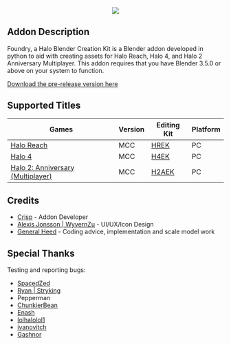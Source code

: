 <div align="center"> <img src="https://raw.githubusercontent.com/ILoveAGoodCrisp/Foundry-Halo-Blender-Creation-Kit/master/readme_banner.png"> </div>

## Addon Description
Foundry, a Halo Blender Creation Kit is a Blender addon developed in python to aid with creating assets for Halo Reach, Halo 4, and Halo 2 Anniversary Multiplayer. This addon requires that you have Blender 3.5.0 or above on your system to function.

[Download the pre-release version here](https://github.com/ILoveAGoodCrisp/Foundry-Halo-Blender-Creation-Kit/releases)
## Supported Titles
| Games | Version | Editing Kit | Platform |
| --- | --- | --- | --- |
| [Halo Reach](https://store.steampowered.com/app/1064220/Halo_Reach/) | MCC | [HREK](https://store.steampowered.com/app/1695790/Halo_2_Anniversary_MP_Mod_Tools__MCC/) | PC |
| [Halo 4](https://store.steampowered.com/app/1064273/Halo_4/) | MCC | [H4EK](https://store.steampowered.com/app/1695792/Halo_4_Mod_Tools__MCC/) | PC |
| [Halo 2: Anniversary (Multiplayer)](https://store.steampowered.com/app/1064270/Halo_2_Anniversary/) | MCC | [H2AEK](https://store.steampowered.com/app/1695790/Halo_2_Anniversary_MP_Mod_Tools__MCC/) | PC |


## Credits
- [Crisp](https://github.com/ILoveAGoodCrisp) - Addon Developer
- [Alexis Jonsson | WyvernZu](https://github.com/AlexisJonsson) - UI/UX/Icon Design
- [General Heed](https://github.com/Generalkidd) - Coding advice, implementation and scale model work


## Special Thanks
Testing and reporting bugs:
- [SpacedZed](https://github.com/SpacedZed)
- [Ryan | Stryking](https://github.com/stryking)
- Pepperman
- [ChunkierBean](https://github.com/TheChunkierBean)
- [Enash](https://github.com/EnashMods)
- [lolhalolol1](https://github.com/lolhalolol1)
- [ivanovitch](https://github.com/ivanivanovitch)
- [Gashnor](https://github.com/Gashnor)
